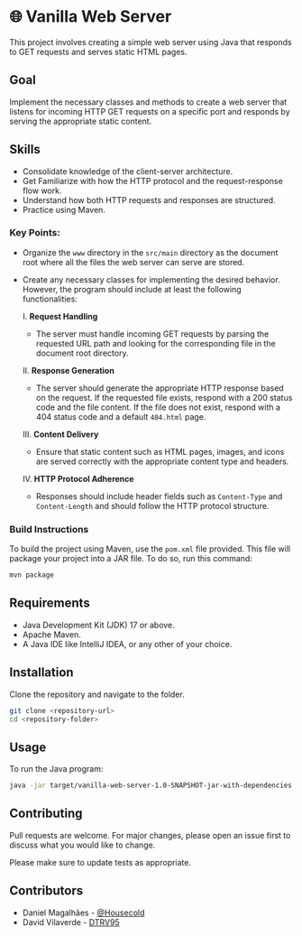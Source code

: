 # 🌐 Vanilla Web Server

This project involves creating a simple web server using Java that responds to GET requests and serves static HTML pages.

## Goal

Implement the necessary classes and methods to create a web server that listens for incoming HTTP GET requests on a specific port and responds by serving the appropriate static content.

## Skills

- Consolidate knowledge of the client-server architecture.
- Get Familiarize with how the HTTP protocol and the request-response flow work.
- Understand how both HTTP requests and responses are structured.
- Practice using Maven.

### Key Points:

- Organize the `www` directory in the `src/main` directory as the document root where all the files the web server can serve are stored.
- Create any necessary classes for implementing the desired behavior. However, the program should include at least the following functionalities:

  I. **Request Handling**
     - The server must handle incoming GET requests by parsing the requested URL path and looking for the corresponding file in the document root directory.

  II. **Response Generation**
     - The server should generate the appropriate HTTP response based on the request. If the requested file exists, respond with a 200 status code and the file content. If the file does not exist, respond with a 404 status code and a default `404.html` page.

  III. **Content Delivery**
     - Ensure that static content such as HTML pages, images, and icons are served correctly with the appropriate content type and headers.

  IV. **HTTP Protocol Adherence**
     - Responses should include header fields such as `Content-Type` and `Content-Length` and should follow the HTTP protocol structure.

### Build Instructions

To build the project using Maven, use the `pom.xml` file provided. This file will package your project into a JAR file. To do so, run this command:

```bash
mvn package
```

## Requirements

- Java Development Kit (JDK) 17 or above.
- Apache Maven.
- A Java IDE like IntelliJ IDEA, or any other of your choice.

## Installation

Clone the repository and navigate to the folder.

```bash
git clone <repository-url>
cd <repository-folder>
```

## Usage

To run the Java program:

```bash
java -jar target/vanilla-web-server-1.0-SNAPSHOT-jar-with-dependencies.jar 
```

## Contributing

Pull requests are welcome. For major changes, please open an issue first to discuss what you would like to change.

Please make sure to update tests as appropriate.

## Contributors

-  Daniel Magalhães - [@Housecold](https://github.com/Housecold)
-  David Vilaverde - [DTRV95](https://github.com/DTRV95)
